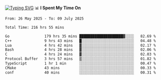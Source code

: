 <a href="https://git.io/typing-svg"><img src="https://readme-typing-svg.demolab.com?font=Fira+Code&weight=700&size=35&pause=2000&center=true&random=false&width=1000&height=250&lines=%F0%9D%98%9B%F0%9D%98%A9%F0%9D%98%A6+%F0%9D%98%AD%F0%9D%98%AA%F0%9D%98%A7%F0%9D%98%A6+%F0%9D%98%B0%F0%9D%98%A7+%F0%9D%98%B5%F0%9D%98%A9%F0%9D%98%AA%F0%9D%98%B4+%F0%9D%98%B8%F0%9D%98%B0%F0%9D%98%B3%F0%9D%98%AD%F0%9D%98%A5+%F0%9D%98%AA%F0%9D%98%B4+%F0%9D%98%B0%F0%9D%98%AF%F0%9D%98%AD%F0%9D%98%BA+%F0%9D%98%B5%F0%9D%98%A9%F0%9D%98%A6+%F0%9D%98%A6%F0%9D%98%AF%F0%9D%98%AB%F0%9D%98%B0%F0%9D%98%BA%F0%9D%98%AE%F0%9D%98%A6%F0%9D%98%AF%F0%9D%98%B5+%F0%9D%98%B0%F0%9D%98%A7+%F0%9D%98%A5%F0%9D%98%A6%F0%9D%98%A4%F0%9D%98%A6%F0%9D%98%B1%F0%9D%98%B5%F0%9D%98%AA%F0%9D%98%B0%F0%9D%98%AF" alt="Typing SVG" /></a>
📊 **I Spent My Time On** 

<!--START_SECTION:waka-->

```txt
From: 26 May 2025 - To: 09 July 2025

Total Time: 216 hrs 55 mins

Go                179 hrs 35 mins ████████████████████▓░░░░   82.69 %
C++               9 hrs 43 mins   █░░░░░░░░░░░░░░░░░░░░░░░░   04.48 %
Lua               4 hrs 42 mins   ▓░░░░░░░░░░░░░░░░░░░░░░░░   02.17 %
Bash              4 hrs 28 mins   ▓░░░░░░░░░░░░░░░░░░░░░░░░   02.06 %
C                 4 hrs 24 mins   ▓░░░░░░░░░░░░░░░░░░░░░░░░   02.03 %
Protocol Buffer   3 hrs 57 mins   ▒░░░░░░░░░░░░░░░░░░░░░░░░   01.82 %
TypeScript        1 hr 1 min      ░░░░░░░░░░░░░░░░░░░░░░░░░   00.47 %
CMake             43 mins         ░░░░░░░░░░░░░░░░░░░░░░░░░   00.33 %
conf              40 mins         ░░░░░░░░░░░░░░░░░░░░░░░░░   00.31 %
```

<!--END_SECTION:waka-->
